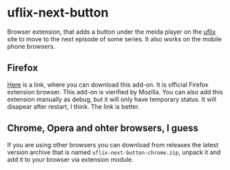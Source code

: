 # uflix-next-button
Browser extension, that adds a button under the meida player on the [uflix](https://uflix.cc/) site to move to the next episode of some series. It also works on the mobile phone browsers.

## Firefox
[Here](https://addons.mozilla.org/pl/firefox/addon/uflix-next-button/) is a link, where you can download this add-on. It is official Firefox extension browser. This add-on is vierified by Mozilla. 
You can also add this extension manually as debug, but it will only have temporary status. It will disapear after restart, I think. The link is better.

## Chrome, Opera and ohter browsers, I guess
If you are using other browsers you can download from releases the latest version archive that is named `uflix-next-button-chrome.zip`, unpack it and add it to your browser via extension module.
